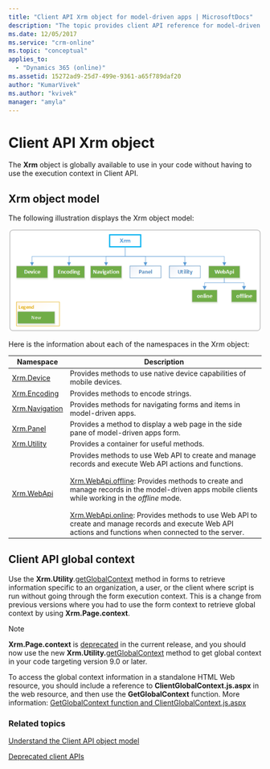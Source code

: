 ```yaml
---
title: "Client API Xrm object for model-driven apps | MicrosoftDocs"
description: "The topic provides client API reference for model-driven apps."
ms.date: 12/05/2017
ms.service: "crm-online"
ms.topic: "conceptual"
applies_to: 
  - "Dynamics 365 (online)"
ms.assetid: 15272ad9-25d7-499e-9361-a65f789daf20
author: "KumarVivek"
ms.author: "kvivek"
manager: "amyla"
---
```


# Client API Xrm object



The **Xrm** object is globally available to use in your code without having to use the execution context in Client API.

## Xrm object model 

The following illustration displays the Xrm object model:

![Xrm Object Model](../media/ClientAPI-XrmModel.png)

Here is the information about each of the namespaces in the Xrm object:

|Namespace  |Description  |
---------|---------------
|[Xrm.Device](reference/xrm-device.md)|Provides methods to use native device capabilities of mobile devices.|
|[Xrm.Encoding](reference/xrm-encoding.md)|Provides methods to encode strings.|
|[Xrm.Navigation](reference/xrm-navigation.md)|Provides methods for navigating forms and items in model-driven apps.|
|[Xrm.Panel](reference/xrm-panel.md)|Provides a method to display a web page in the side pane of model-driven apps form.|
|[Xrm.Utility](reference/xrm-utility.md)|Provides a container for useful methods.|
|[Xrm.WebApi](reference/xrm-webapi.md)|Provides methods to use Web API to create and manage records and execute Web API actions and functions.<br/><br/>[Xrm.WebApi.offline](reference/xrm-webapi/offline.md): Provides methods to create and manage records in the model-driven apps mobile clients while working in the *offline* mode.<br/><br/>[Xrm.WebApi.online](reference/xrm-webapi/online.md): Provides methods to use Web API to create and manage records and execute Web API actions and functions when connected to the server.|

## Client API global context

Use the **Xrm.Utility**.[getGlobalContext](reference/xrm-utility/getGlobalContext.md) method in forms to retrieve information specific to an organization, a user, or the client where script is run without going through the form execution context. This is a change from previous versions where you had to use the form context to retrieve global context by using **Xrm.Page.context**.

> [!NOTE]
> **Xrm.Page.context** is [deprecated](/dynamics365/get-started/whats-new/customer-engagement/important-changes-coming#some-client-apis-are-deprecated) in the current release, and you should now use the new **Xrm.Utility.**[getGlobalContext](reference/xrm-utility/getGlobalContext.md) method to get global context in your code targeting version 9.0 or later. 

To access the global context information in a standalone HTML Web resource, you should include a reference to **ClientGlobalContext.js.aspx** in the web resource, and then use the **GetGlobalContext** function. More information: [GetGlobalContext function and ClientGlobalContext.js.aspx](reference/GetGlobalContext-ClientGlobalContext.js.aspx.md)

### Related topics

[Understand the Client API object model](understand-clientapi-object-model.md)

[Deprecated client APIs](/dynamics365/get-started/whats-new/customer-engagement/important-changes-coming#some-client-apis-are-deprecated)